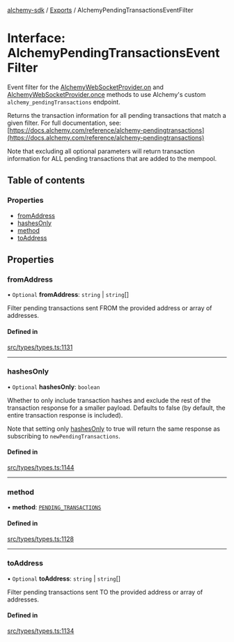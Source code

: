 [alchemy-sdk](../README.md) / [Exports](../modules.md) / AlchemyPendingTransactionsEventFilter

# Interface: AlchemyPendingTransactionsEventFilter

Event filter for the [AlchemyWebSocketProvider.on](../classes/AlchemyWebSocketProvider.md#on) and
[AlchemyWebSocketProvider.once](../classes/AlchemyWebSocketProvider.md#once) methods to use Alchemy's custom
`alchemy_pendingTransactions` endpoint.

Returns the transaction information for all pending transactions that match a
given filter. For full documentation, see:
[https://docs.alchemy.com/reference/alchemy-pendingtransactions](https://docs.alchemy.com/reference/alchemy-pendingtransactions)

Note that excluding all optional parameters will return transaction
information for ALL pending transactions that are added to the mempool.

## Table of contents

### Properties

- [fromAddress](AlchemyPendingTransactionsEventFilter.md#fromaddress)
- [hashesOnly](AlchemyPendingTransactionsEventFilter.md#hashesonly)
- [method](AlchemyPendingTransactionsEventFilter.md#method)
- [toAddress](AlchemyPendingTransactionsEventFilter.md#toaddress)

## Properties

### fromAddress

• `Optional` **fromAddress**: `string` \| `string`[]

Filter pending transactions sent FROM the provided address or array of addresses.

#### Defined in

[src/types/types.ts:1131](https://github.com/alchemyplatform/alchemy-sdk-js/blob/c3fdebb/src/types/types.ts#L1131)

___

### hashesOnly

• `Optional` **hashesOnly**: `boolean`

Whether to only include transaction hashes and exclude the rest of the
transaction response for a smaller payload. Defaults to false (by default,
the entire transaction response is included).

Note that setting only [hashesOnly](AlchemyPendingTransactionsEventFilter.md#hashesonly) to true will return the same
response as subscribing to `newPendingTransactions`.

#### Defined in

[src/types/types.ts:1144](https://github.com/alchemyplatform/alchemy-sdk-js/blob/c3fdebb/src/types/types.ts#L1144)

___

### method

• **method**: [`PENDING_TRANSACTIONS`](../enums/AlchemySubscription.md#pending_transactions)

#### Defined in

[src/types/types.ts:1128](https://github.com/alchemyplatform/alchemy-sdk-js/blob/c3fdebb/src/types/types.ts#L1128)

___

### toAddress

• `Optional` **toAddress**: `string` \| `string`[]

Filter pending transactions sent TO the provided address or array of addresses.

#### Defined in

[src/types/types.ts:1134](https://github.com/alchemyplatform/alchemy-sdk-js/blob/c3fdebb/src/types/types.ts#L1134)
